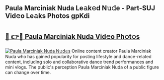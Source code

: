 ## Paula Marciniak Nuda Le𝚊k𝚎d N𝚞𝚍e - Part-SUJ Vid𝚎o Le𝚊ks Photos gpKdi

# <h2><a href="http://fbe50v.evod.top/?m=Paula+Marciniak+Nuda">🔗 👉🔴 Paula Marciniak Nuda Vid𝚎o Ph𝚘t𝚘s</a></h2>

[![Paula Marciniak Nuda N𝚞d𝚎s](https://i.imgur.com/8V9OHl7.gif)](http://fbe50v.evod.top/?m=Paula+Marciniak+Nuda)
Online content creator Paula Marciniak Nuda who has gained popularity for posting lifestyle and dance-related content, including solo and collaborative dance trend performances and mini vlogs. The public's perception Paula Marciniak Nuda of a public figure can change over time. 

